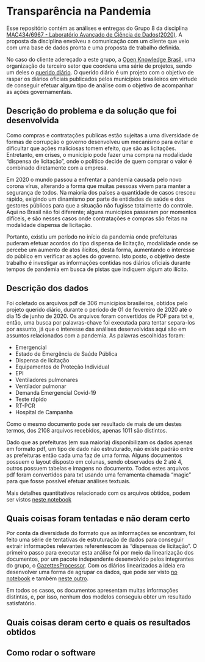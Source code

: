# Transparência na Pandemia

Esse repositório contém as análises e entregas do Grupo 8 da disciplina
[MAC434/6967 - Laboratório Avançado de Ciência de Dados(2020)](https://edisciplinas.usp.br/course/view.php?id=81141). A proposta da disciplina envolveu a comunicação com um cliente que veio com uma base de dados pronta e uma proposta de trabalho definida.

No caso do cliente adereçado a este grupo, a [Open Knowledge Brasil](https://www.ok.org.br/), uma organização de terceiro setor que coordena uma série de projetos, sendo um deles o [querido diário](https://queridodiario.ok.org.br/). O querido diário é um projeto com o objetivo de raspar os diários oficiais publicados pelos municípios
brasileiros em virtude de conseguir efetuar algum tipo de análise com o objetivo de acompanhar as ações governamentais.


## Descrição do problema e da solução que foi desenvolvida

Como compras e contratações publicas estão sujeitas a uma diversidade de formas de corrupção o governo desenvolveu um mecanismo para evitar e dificultar que ações maliciosas tomem efeito, que são as licitações. Entretanto, em crises, o município pode fazer uma compra na modalidade “dispensa de licitação”, onde o político decide de quem comprar o valor é combinado diretamente com a empresa.

Em 2020 o mundo passou a enfrentar a pandemia causada pelo novo corona vírus, alterando a forma que muitas pessoas vivem para manter a segurança de todos. Na maioria dos países a quantidade de casos cresceu rápido, exigindo um dinamismo por parte de entidades de saúde e dos gestores públicos para que a situação não fugisse totalmente do controle. Aqui no Brasil não foi diferente; alguns municípios passaram por momentos difíceis, e são nesses casos onde contratações e compras são feitas na modalidade dispensa de licitação.

Portanto, existiu um período no início da pandemia onde prefeituras puderam efetuar acordos do tipo dispensa de licitação, modalidade onde se percebe um aumento de atos ilícitos, desta forma, aumentando o interesse do público em verificar as ações do governo. Isto posto, o objetivo deste trabalho é investigar as informações contidas nos diários oficiais durante tempos de pandemia em busca de pistas que indiquem algum ato ilícito.

## Descrição dos dados

Foi coletado os arquivos pdf de 306 municípios brasileiros, obtidos pelo projeto querido diário, durante o período de 01 de fevereiro de 2020 até o dia 15 de junho de 2020.  Os arquivos foram convertidos de PDF para txt e, então, uma busca por palavras-chave foi executada para tentar separa-los por assunto, já que o interesse das análises desenvolvidas aqui são em assuntos relacionados com a pandemia. As palavras escolhidas foram:

- Emergencial
- Estado de Emergência de Saúde Pública
- Dispensa de licitação
- Equipamentos de Proteção Individual
- EPI
- Ventiladores pulmonares
- Ventilador pulmonar
- Demanda Emergencial Covid-19
- Teste rápido
- RT-PCR
- Hospital de Campanha

Como o mesmo documento pode ser resultado de mais de um destes termos, dos 2108 arquivos recebidos, apenas 1011 são distintos. 

Dado que as prefeituras (em sua maioria) disponibilizam os dados apenas em formato pdf, um tipo de dado não estruturado, não existe padrão entre as prefeituras então cada uma faz de uma forma. Alguns documentos possuem o layout disposto em colunas, sendo observados de 2 até 4, outros possuem tabelas e imagens no documento. Todos estes arquivos pdf foram convertidos para txt usando uma ferramenta chamada “magic” para que fosse possível efetuar análises textuais.

Mais detalhes quantitativos relacionado com os arquivos obtidos, podem ser vistos [neste notebook](https://github.com/lubianat/transparencia_na_pandemia/blob/master/entregas/entrega1/entrega_1.ipynb)


## Quais coisas foram tentadas e não deram certo

Por conta da diversidade do formato que as informações se encontram, foi feito uma série de tentativas de estruturação de dados para conseguir extrair informações relevantes referentescom às “dispensas de licitação”. O primeiro passo para executar esta análise foi por meio da linearização dos documentos, por um pacote independente desenvolvido pelos integrantes do grupo, o [GazettesProcessor](https://github.com/GabrielTrettel/GazettesProcessor). Com os diários linearizados a ideia era desenvolver uma forma de agrupar os dados, que pode ser visto  [no notebook](https://github.com/lubianat/transparencia_na_pandemia/blob/master/misc/src/tiago_teste_rapido_linearizado.ipynb) e também [neste outro](https://github.com/lubianat/transparencia_na_pandemia/blob/master/misc/src/tiago_teste_rapido-Copy1.ipynb).

Em todos os casos, os documentos apresentam muitas informações distintas, e, por isso, nenhum dos modelos conseguiu obter um resultado satisfatório.


## Quais coisas deram certo e quais os resultados obtidos

## Como rodar o software

 
